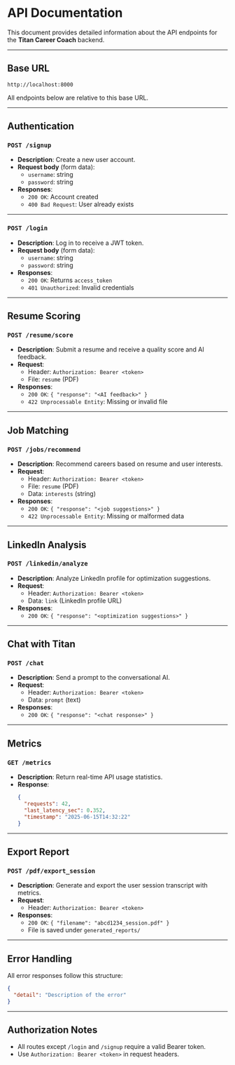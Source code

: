 # API Documentation

This document provides detailed information about the API endpoints for the **Titan Career Coach** backend.

---

##  Base URL

```
http://localhost:8000
```

All endpoints below are relative to this base URL.

---

##  Authentication

### `POST /signup`

- **Description**: Create a new user account.
- **Request body** (form data):
  - `username`: string
  - `password`: string
- **Responses**:
  - `200 OK`: Account created
  - `400 Bad Request`: User already exists

---

### `POST /login`

- **Description**: Log in to receive a JWT token.
- **Request body** (form data):
  - `username`: string
  - `password`: string
- **Responses**:
  - `200 OK`: Returns `access_token`
  - `401 Unauthorized`: Invalid credentials

---

##  Resume Scoring

### `POST /resume/score`

- **Description**: Submit a resume and receive a quality score and AI feedback.
- **Request**:
  - Header: `Authorization: Bearer <token>`
  - File: `resume` (PDF)
- **Responses**:
  - `200 OK`: `{ "response": "<AI feedback>" }`
  - `422 Unprocessable Entity`: Missing or invalid file

---

##  Job Matching

### `POST /jobs/recommend`

- **Description**: Recommend careers based on resume and user interests.
- **Request**:
  - Header: `Authorization: Bearer <token>`
  - File: `resume` (PDF)
  - Data: `interests` (string)
- **Responses**:
  - `200 OK`: `{ "response": "<job suggestions>" }`
  - `422 Unprocessable Entity`: Missing or malformed data

---

##  LinkedIn Analysis

### `POST /linkedin/analyze`

- **Description**: Analyze LinkedIn profile for optimization suggestions.
- **Request**:
  - Header: `Authorization: Bearer <token>`
  - Data: `link` (LinkedIn profile URL)
- **Responses**:
  - `200 OK`: `{ "response": "<optimization suggestions>" }`

---

##  Chat with Titan

### `POST /chat`

- **Description**: Send a prompt to the conversational AI.
- **Request**:
  - Header: `Authorization: Bearer <token>`
  - Data: `prompt` (text)
- **Responses**:
  - `200 OK`: `{ "response": "<chat response>" }`

---

##  Metrics

### `GET /metrics`

- **Description**: Return real-time API usage statistics.
- **Response**:
  ```json
  {
    "requests": 42,
    "last_latency_sec": 0.352,
    "timestamp": "2025-06-15T14:32:22"
  }
  ```

---

##  Export Report

### `POST /pdf/export_session`

- **Description**: Generate and export the user session transcript with metrics.
- **Request**:
  - Header: `Authorization: Bearer <token>`
- **Responses**:
  - `200 OK`: `{ "filename": "abcd1234_session.pdf" }`
  - File is saved under `generated_reports/`

---

##  Error Handling

All error responses follow this structure:

```json
{
  "detail": "Description of the error"
}
```

---

##  Authorization Notes

- All routes except `/login` and `/signup` require a valid Bearer token.
- Use `Authorization: Bearer <token>` in request headers.

